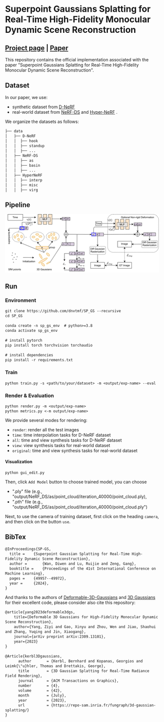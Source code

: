 # Superpoint Gaussians Splatting for Real-Time High-Fidelity Monocular Dynamic Scene Reconstruction

## [Project page](https://dnvtmf.github.io/SP_GS.github.io/) | [Paper](https://arxiv.org/abs/2406.03697)

This repository contains the official implementation associated with the paper "Superpoint Gaussians Splatting for Real-Time High-Fidelity Monocular Dynamic Scene Reconstruction".

## Dataset

In our paper, we use:

- synthetic dataset from [D-NeRF](https://www.albertpumarola.com/research/D-NeRF/index.html)
- real-world dataset from [NeRF-DS](https://jokeryan.github.io/projects/nerf-ds/) and [Hyper-NeRF](https://hypernerf.github.io/) .

We organize the datasets as follows:

```shell
├── data
│   ├── D-NeRF 
│   │  ├── hook
│   │  ├── standup 
│   │  ├── ...
│   ├── NeRF-DS
│   │  ├── as
│   │  ├── basin
│   │  ├── ...
│   ├── HyperNeRF
│   │  ├── interp
│   │  ├── misc
│   │  ├── virg
```

## Pipeline

![Teaser image](assets/architecture.png)

## Run

### Environment

```shell
git clone https://github.com/dnvtmf/SP_GS --recursive
cd SP_GS

conda create -n sp_gs_env  # python>=3.8
conda activate sp_gs_env

# install pytorch
pip install torch torchvision torchaudio

# install dependencies
pip install -r requirements.txt
```

### Train

```shell
python train.py -s <path/to/your/dataset> -m <output/exp-name> --eval
```

### Render & Evaluation

```shell
python render.py -m <output/exp-name>
python metrics.py <-m output/exp-name>
```

We provide several modes for rendering:

- `render`: render all the test images
- `time`: time interpolation tasks for D-NeRF dataset
- `all`: time and view synthesis tasks for D-NeRF dataset
- `view`: view synthesis tasks for real-world dataset
- `original`: time and view synthesis tasks for real-world dataset

#### Visualization

```
python gui_edit.py
```

Then, click
`Add Model` button to choose trained model, you can choose

- ".ply" file (e.g., "output/NeRF_DS/as/point_cloud/iteration_40000/point_cloud.ply),
- ".pth" file (e.g., "output/NeRF_DS/as/point_cloud/iteration_40000/point_cloud.ply")

Next, to use the camera of training dataset, first click on the heading `camera`, and then click on the button `use`.

## BibTex

```
@InProceedings{SP-GS,
  title = 	 {Superpoint Gaussian Splatting for Real-Time High-Fidelity Dynamic Scene Reconstruction},
  author =       {Wan, Diwen and Lu, Ruijie and Zeng, Gang},
  booktitle = 	 {Proceedings of the 41st International Conference on Machine Learning},
  pages = 	 {49957--49972},
  year = 	 {2024},
}

```

And thanks to the authors of [Deformable-3D-Gaussians](https://github.com/ingra14m/Deformable-3D-Gaussians) and  [3D Gaussians](https://repo-sam.inria.fr/fungraph/3d-gaussian-splatting/) for their excellent code, please consider also cite this repository:

```
@article{yang2023deformable3dgs,
    title={Deformable 3D Gaussians for High-Fidelity Monocular Dynamic Scene Reconstruction},
    author={Yang, Ziyi and Gao, Xinyu and Zhou, Wen and Jiao, Shaohui and Zhang, Yuqing and Jin, Xiaogang},
    journal={arXiv preprint arXiv:2309.13101},
    year={2023}
}

@Article{kerbl3Dgaussians,
      author       = {Kerbl, Bernhard and Kopanas, Georgios and Leimk{\"u}hler, Thomas and Drettakis, George},
      title        = {3D Gaussian Splatting for Real-Time Radiance Field Rendering},
      journal      = {ACM Transactions on Graphics},
      number       = {4},
      volume       = {42},
      month        = {July},
      year         = {2023},
      url          = {https://repo-sam.inria.fr/fungraph/3d-gaussian-splatting/}
}
```

